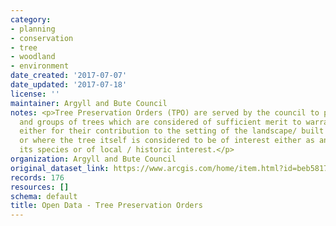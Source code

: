 ```yaml
---
category:
- planning
- conservation
- tree
- woodland
- environment
date_created: '2017-07-07'
date_updated: '2017-07-18'
license: ''
maintainer: Argyll and Bute Council
notes: <p>Tree Preservation Orders (TPO) are served by the council to protect individual
  and groups of trees which are considered of sufficient merit to warrant formal protection
  either for their contribution to the setting of the landscape/ built environment
  or where the tree itself is considered to be of interest either as an example of
  its species or of local / historic interest.</p>
organization: Argyll and Bute Council
original_dataset_link: https://www.arcgis.com/home/item.html?id=beb58178a74f45eb9eca942cf2584c48
records: 176
resources: []
schema: default
title: Open Data - Tree Preservation Orders
---
```

